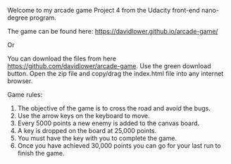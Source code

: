 
Welcome to my arcade game
Project 4 from the Udacity front-end nano-degree program.


The game can be found here:
https://davidlower.github.io/arcade-game/

Or

You can download the files from here https://github.com/davidlower/arcade-game.
Use the green download button. Open the zip file and copy/drag the index.html file into any internet browser. 


Game rules:
1. The objective of the game is to cross the road and avoid the bugs.
2. Use the arrow keys on the keyboard to move.
3. Every 5000 points a new enemy is added to the canvas board.
4. A key is dropped on the board at 25,000 points.
5. You must have the key with you to complete the game.
6. Once you have achieved 30,000 points you can go for your last run to finish the game.
